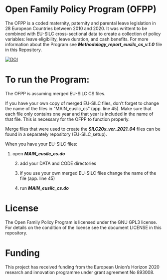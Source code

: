 # Open Family Policy Program (OFPP)

The OFPP is a coded maternity, paternity and parental leave legislation in 28 European Countries between 2010 and 2020. It was writtent to be combined with EU-SILC cross-sectional data to create a collection of policy variables: leave eligibility, leave duration, and cash benefits. For more information about the Program see **_Methodology_report_eusilc_cs_v.1.0_** file in this Repository. 

[![DOI](https://zenodo.org/badge/399796332.svg)](https://zenodo.org/badge/latestdoi/399796332)

# To run the Program:
The OFPP is assuming merged EU-SILC CS files. 

If you have your own copy of merged EU-SILC files, don't forget to change the name of the files in "MAIN_eusilc_cs" (app. line 45). Make sure that each file only contains one year and that year is included in the name of that file. This is necessary for the OFPP to function properly. 

Merge files that were used to create the **_SILC20x_ver_2021_04_** files can be found in a separately repository (EU-SILC_setup).  

When you have your EU-SILC files: 
1. open **_MAIN_eusilc_cs.do_**
    
    2. add your DATA and CODE directories
    
    3. if you use your own merged EU-SILC files change the name of the file (app. line 45)
    
    4. run **_MAIN_eusilc_cs.do_**


# License 

The Open Family Policy Program is licensed under the GNU GPL3 license. For details on the condition of the license see the document LICENSE in this repository.


# Funding 

This project has received funding from the European Union’s Horizon 2020 research and innovation programme under grant agreement No 893008.

